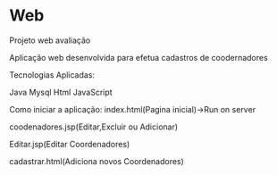 # Web
Projeto web avaliação

Aplicação web desenvolvida para efetua cadastros de coodernadores

Tecnologias Aplicadas:

Java
Mysql
Html
JavaScript

Como iniciar a aplicação:
index.html(Pagina inicial)->Run on server

coodenadores.jsp(Editar,Excluir ou Adicionar)

Editar.jsp(Editar Coordenadores)

cadastrar.html(Adiciona novos Coordenadores)


                     
         


